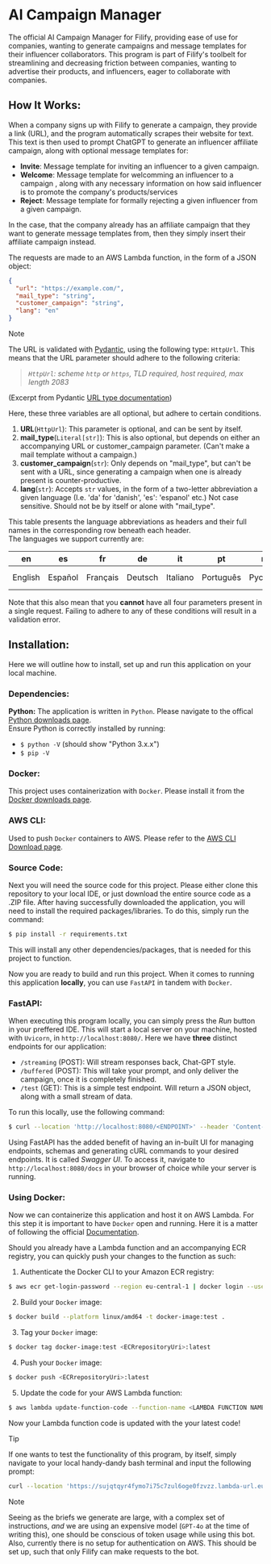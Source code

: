 # **AI Campaign Manager**
The official AI Campaign Manager for Filify, providing ease of use for companies, wanting to generate campaigns and message templates for their influencer collaborators. 
This program is part of Filify's toolbelt for streamlining and decreasing friction between companies, wanting to advertise their products, and influencers, eager to collaborate with companies.

## **How It Works:**
When a company signs up with Filify to generate a campaign, they provide a link (URL), and the program automatically scrapes their website for text. This text is then used to prompt ChatGPT to generate an influencer affiliate campaign, along with optional message templates for:
- **Invite**: Message template for inviting an influencer to a given campaign.
- **Welcome**: Message template for welcomming an influencer to a campaign , along with any necessary information on how said influencer is to promote the company's products/services
- **Reject**: Message template for formally rejecting a given influencer from a given campaign.

In the case, that the company already has an affiliate campaign that they want to generate message templates from, then they simply insert their affiliate campaign instead.

The requests are made to an AWS Lambda function, in the form of a JSON object: 

```json
{
  "url": "https://example.com/",
  "mail_type": "string",
  "customer_campaign": "string",
  "lang": "en"
}
```

>[!NOTE]
>The URL is validated with [Pydantic](https://docs.pydantic.dev/latest/), using the following type: ```HttpUrl```. This means that the URL parameter should adhere to the following criteria:
>>_```HttpUrl```: scheme ```http``` or ```https```, TLD required, host required, max length 2083_
> 
>(Excerpt from Pydantic [URL type documentation](https://docs.pydantic.dev/1.10/usage/types/#urls))
>

Here, these three variables are all optional, but adhere to certain conditions. 
1. **URL**(```HttpUrl```): This parameter is optional, and can be sent by itself.
2. **mail_type**(```Literal[str]```): This is also optional, but depends on either an accompanying URL or customer_campaign parameter. (Can't make a mail template without a campaign.)
3. **customer_campaign**(```str```): Only depends on "mail_type", but can't be sent with a URL, since generating a campaign when one is already present is counter-productive.
4. **lang**(```str```): Accepts ```str``` values, in the form of a two-letter abbreviation a given language (I.e. 'da' for 'danish', 'es': 'espanol' etc.) Not case sensitive. Should not be by itself or alone with "mail_type". <br>

This table presents the language abbreviations as headers and their full names in the corresponding row beneath each header.<br>
The languages we support currently are:

| en     | es       | fr        | de      | it       | pt         | ru       | nl         | sv      | no     | da     | fi     | pl     | cs       | el       | hu     | ro     | bg        | hr       | sk         | sl          | lt       | lv       | et    | ga      | mt    |
|--------|----------|-----------|---------|----------|------------|----------|------------|---------|--------|--------|--------|--------|----------|----------|--------|--------|-----------|----------|------------|-------------|----------|----------|-------|---------|-------|
| English| Español  | Français  | Deutsch | Italiano | Português  | Русский  | Nederlands | Svenska | Norsk  | Dansk  | Suomi  | Polski | Čeština  | Ελληνικά | Magyar | Română | Български | Hrvatski | Slovenčina | Slovenščina | Lietuvių | Latviešu | Eesti | Gaeilge (Irish) | Malti |

Note that this also mean that you **cannot** have all four parameters present in a single request. Failing to adhere to any of these conditions will result in a validation error.

## **Installation:**
Here we will outline how to install, set up and run this application on your local machine. 

### **Dependencies:**
**Python:** The application is written in ```Python```. Please navigate to the offical [Python downloads page](https://www.python.org/downloads/). <br>
Ensure Python is correctly installed by running:

- `$ python -V` (should show "Python 3.x.x")
- `$ pip -V`

### **Docker**:
This project uses containerization with ```Docker```. Please install it from the [Docker downloads page](https://www.docker.com/products/docker-desktop/).

### **AWS CLI**:
Used to push ```Docker``` containers to AWS. Please refer to the [AWS CLI Download page](https://docs.aws.amazon.com/cli/latest/userguide/getting-started-install.html).  

### **Source Code:**
Next you will need the source code for this project. Please either clone this repository to your local IDE, or just download the entire source code as a .ZIP file. After having successfully downloaded the application, you will need to install the required packages/libraries. To do this, simply run the command:

```sh
$ pip install -r requirements.txt
```

This will install any other dependencies/packages, that is needed for this project to function.

Now you are ready to build and run this project. When it comes to running this application **locally**, you can use ```FastAPI``` in tandem with ```Docker```. 

### **FastAPI:**
When executing this program locally, you can simply press the _Run_ button in your preffered IDE. This will start a local server on your machine, hosted with ```Uvicorn```, in ```http://localhost:8080/```. Here we have **three** distinct endpoints for our application:

- ```/streaming``` (POST): Will stream responses back, Chat-GPT style.
- ```/buffered``` (POST): This will take your prompt, and only deliver the campaign, once it is completely finished.
- ```/test``` (GET): This is a simple test endpoint. Will return a JSON object, along with a small stream of data.

To run this locally, use the following command:

```sh
$ curl --location 'http://localhost:8080/<ENDPOINT>' --header 'Content-Type: application/json' --data '{ "url": "", "mail_type": "", "customer_campaign": "", "lang": ""}'
```

Using FastAPI has the added benefit of having an in-built UI for managing endpoints, schemas and generating cURL commands to your desired endpoints. It is called _Swagger UI_. To access it, navigate to ```http://localhost:8080/docs``` in your browser of choice while your server is running.

### **Using Docker:**
Now we can containerize this application and host it on AWS Lambda. For this step it is important to have ```Docker``` open and running. Here it is a matter of following the official [Documentation](https://docs.aws.amazon.com/lambda/latest/dg/python-image.html). 

Should you already have a Lambda function and an accompanying ECR registry, you can quickly push your changes to the function as such:

1. Authenticate the Docker CLI to your Amazon ECR registry:
```sh
$ aws ecr get-login-password --region eu-central-1 | docker login --username AWS --password-stdin <AWS ACCOUNT ID>.dkr.ecr.eu-central-1.amazonaws.com
```

2. Build your ```Docker``` image:
```sh
$ docker build --platform linux/amd64 -t docker-image:test .
```

3. Tag your ```Docker``` image:
```sh
$ docker tag docker-image:test <ECRrepositoryUri>:latest
```

4. Push your ```Docker``` image:
```sh
$ docker push <ECRrepositoryUri>:latest
```

5. Update the code for your AWS Lambda function:
```sh
$ aws lambda update-function-code --function-name <LAMBDA FUNCTION NAME> --image-uri <AWS ACCOUNT ID>.dkr.ecr.eu-central-1.amazonaws.com/test:latest
```

Now your Lambda function code is updated with the your latest code!


>[!TIP]
>If one wants to test the functionality of this program, by itself, simply navigate to your local handy-dandy bash terminal and input the following prompt:
>
>```sh
>curl --location 'https://sujqtqyr4fymo7i75c7zul6oge0fzvzz.lambda-url.eu-central-1.on.aws/<ENDPOINT>' --header 'Content-Type: application/json' --data '{ "url": "", "mail_type": "", "customer_campaign": "", "lang": ""}'
>```
>

>[!NOTE]
>Seeing as the briefs we generate are large, with a complex set of instructions, _and_ we are using an expensive model (```GPT-4o``` at the time of writing this), one should be conscious of token usage while using this bot.
>Also, currently there is no setup for authentication on AWS. This should be set up, such that only Filify can make requests to the bot.
>


